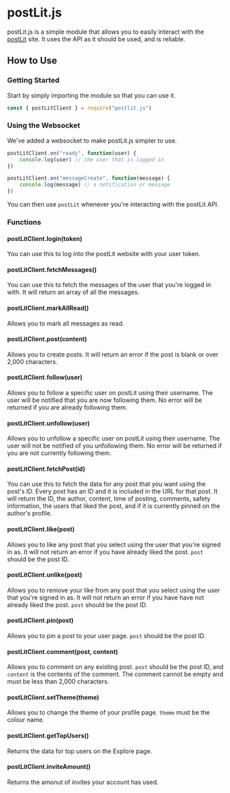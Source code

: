 # postLit.js
postLit.js is a simple module that allows you to easily interact with the [postLit](https://postlit.dev) site. It uses the API as it should be used, and is reliable.

## How to Use

### Getting Started
Start by simply importing the module so that you can use it.

```js
const { postLitClient } = require("postlit.js")
```

### Using the Websocket
We've added a websocket to make postLit.js simpler to use.

```js
postLitClient.on("ready", function(user) {
    console.log(user) // the user that is logged in
})

postLitClient.on("messageCreate", function(message) {
    console.log(message) // a notification or message
})
```

You can then use `postLit` whenever you're interacting with the postLit API.

### Functions

#### postLitClient.login(token)
You can use this to log into the postLit website with your user token.

#### postLitClient.fetchMessages()
You can use this to fetch the messages of the user that you're logged in with. It will return an array of all the messages.

#### postLitClient.markAllRead()
Allows you to mark all messages as read.

#### postLitClient.post(content)
Allows you to create posts. It will return an error if the post is blank or over 2,000 characters.

#### postLitClient.follow(user)
Allows you to follow a specific user on postLit using their username. The user will be notified that you are now following them. No error will be returned if you are already following them.

#### postLitClient.unfollow(user)
Allows you to unfollow a specific user on postLit using their username. The user will not be notified of you unfollowing them. No error will be returned if you are not currently following them.

#### postLitClient.fetchPost(id)
You can use this to fetch the data for any post that you want using the post's ID. Every post has an ID and it is included in the URL for that post. It will return the ID, the author, content, time of posting, comments, safety information, the users that liked the post, and if it is currently pinned on the author's profile.

#### postLitClient.like(post)
Allows you to like any post that you select using the user that you're signed in as. It will not return an error if you have already liked the post. `post` should be the post ID.

#### postLitClient.unlike(post)
Allows you to remove your like from any post that you select using the user that you're signed in as. It will not return an error if you have have not already liked the post. `post` should be the post ID.

#### postLitClient.pin(post)
Allows you to pin a post to your user page. `post` should be the post ID.

#### postLitClient.comment(post, content)
Allows you to comment on any existing post. `post` should be the post ID, and `content` is the contents of the comment. The comment cannot be empty and must be less than 2,000 characters.

#### postLitClient.setTheme(theme)
Allows you to change the theme of your profile page. `theme` must be the colour name.

#### postLitClient.getTopUsers()
Returns the data for top users on the Explore page.

#### postLitClient.inviteAmount()
Returns the amonut of invites your account has used.
